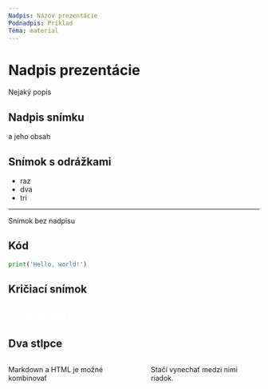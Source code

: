 ```yaml
---
Nadpis: Názov prezentácie
Podnadpis: Príklad
Téma: material
---
```


Nadpis prezentácie
==================
Nejaký popis


## Nadpis snímku
a jeho obsah


## Snímok s odrážkami
- raz
- dva
- tri


---
Snímok bez nadpisu


## Kód
```python
print('Hello, world!')
```


Kričiací snímok
---------------


<section class="slide black">
  <h2 style="color: white">Čisté HTML!</h2>
</section>


## Dva stlpce

<div class="columns two">

Markdown a HTML je možné kombinovať

Stačí vynechať medzi nimi riadok.

</div>
